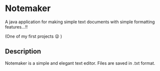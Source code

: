 # Notemaker
A java application for making simple text documents with simple formatting features...!!

(One of my first projects :stuck_out_tongue_winking_eye: )

## Description
Notemaker is a simple and elegant text editor.
Files are saved in .txt format.
